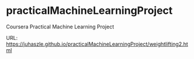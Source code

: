 # practicalMachineLearningProject
Coursera Practical Machine Learning Project

URL:
https://juhaszle.github.io/practicalMachineLearningProject/weightlifting2.html
